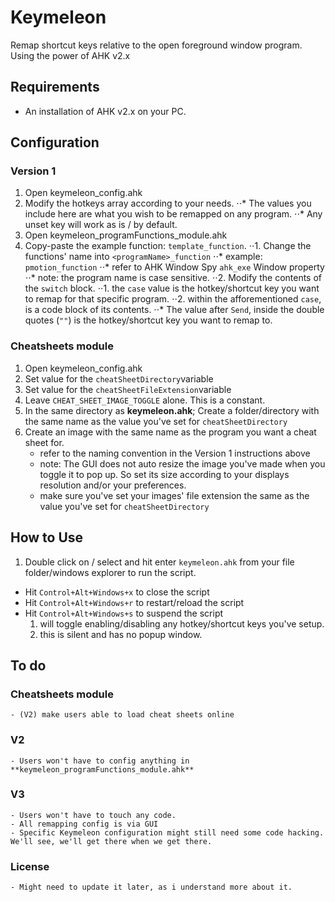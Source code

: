 # Keymeleon #

Remap shortcut keys relative to the open foreground window program. Using the power of AHK v2.x

## Requirements ##
- An installation of AHK v2.x on your PC.

## Configuration ##

### Version 1 ###
  1. Open keymeleon_config.ahk
  2. Modify the hotkeys array according to your needs.
    ⋅⋅* The values you include here are what you wish to be remapped on any program.
    ⋅⋅* Any unset key will work as is / by default.
  3. Open keymeleon_programFunctions_module.ahk
  4. Copy-paste the example function: `template_function`.
    ⋅⋅1. Change the functions' name into `<programName>_function`
      ⋅⋅* example: `pmotion_function`
      ⋅⋅* refer to AHK Window Spy `ahk_exe` Window property
      ⋅⋅* note: the program name is case sensitive.
    ⋅⋅2. Modify the contents of the `switch` block.
      ⋅⋅1. the `case` value is the hotkey/shortcut key you want to remap for that specific program.
      ⋅⋅2. within the afforementioned `case`, is a code block of its contents.
        ⋅⋅* The value after `Send`, inside the double quotes (`""`) is the hotkey/shortcut key you want to remap to.


### Cheatsheets module ###
1. Open keymeleon_config.ahk
2. Set value for the `cheatSheetDirectory`variable
3. Set value for the `cheatSheetFileExtension`variable
4. Leave `CHEAT_SHEET_IMAGE_TOGGLE` alone. This is a constant.
5. In the same directory as **keymeleon.ahk**; Create a folder/directory with the same name as the value you've set for `cheatSheetDirectory`
6. Create an image with the same name as the program you want a cheat sheet for.
    - refer to the naming convention in the Version 1 instructions above
    - note: The GUI does not auto resize the image you've made when you toggle it to pop up. So set its size according to your displays resolution and/or your preferences.
    - make sure you've set your images' file extension the same as the value you've set for `cheatSheetDirectory`


## How to Use ##
1. Double click on / select and hit enter `keymeleon.ahk` from your file folder/windows explorer to run the script.
- Hit `Control+Alt+Windows+x` to close the script
- Hit `Control+Alt+Windows+r` to restart/reload the script
- Hit `Control+Alt+Windows+s` to suspend the script
    1. will toggle enabling/disabling any hotkey/shortcut keys you've setup.
    2. this is silent and has no popup window.

## To do ##

### Cheatsheets module ###
    - (V2) make users able to load cheat sheets online
### V2 ###
    - Users won't have to config anything in **keymeleon_programFunctions_module.ahk**
### V3 ###
    - Users won't have to touch any code.
    - All remapping config is via GUI
    - Specific Keymeleon configuration might still need some code hacking. We'll see, we'll get there when we get there.
### License ###
    - Might need to update it later, as i understand more about it.